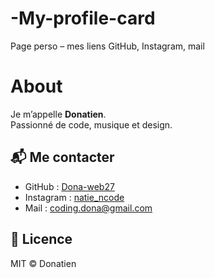# -My-profile-card
Page perso – mes liens GitHub, Instagram, mail

# About

Je m’appelle **Donatien**.  
Passionné de code, musique et design.

## 📬 Me contacter

- GitHub : [Dona-web27](https://github.com/Dona-web27)  
- Instagram : [natie_ncode](https://instagram.com/natie_ncode)  
- Mail : <coding.dona@gmail.com>

## 📄 Licence

MIT © Donatien
